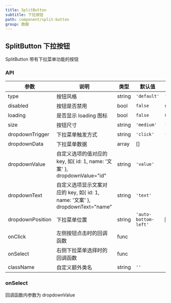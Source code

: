 ```yaml
---
title: SplitButton
subtitle: 下拉按钮
path: component/split-button
group: 数据
---
```


## SplitButton 下拉按钮

SplitButton 带有下拉菜单功能的按钮

### API

| 参数             | 说明                                                                         | 类型   | 默认值               | 备选值                               |
| ---------------- | ---------------------------------------------------------------------------- | ------ | -------------------- | ------------------------------------ |
| type             | 按钮风格                                                                     | string | `'default'`          | `'primary'`                          |
| disabled         | 按钮是否禁用                                                                 | bool   | `false`              | `true`、`false`                      |
| loading          | 是否显示 loading 图标                                                        | bool   | `false`              | `true`, `false`                      |
| size             | 按钮尺寸                                                                     | string | `'medium'`           | `'large'`、`'medium'`、`'small'`     |
| dropdownTrigger  | 下拉菜单触发方式                                                             | string | `'click'`            | `'click'`、`'hover'`                 |
| dropdownData     | 下拉菜单数据                                                                 | array  | []                   |                                      |
| dropdownValue    | 自定义选项的值对应的 key, 如{ id: 1, name: '文案' }, dropdownValue="id"      | string | `'value'`            |                                      |
| dropdownText     | 自定义选项显示文案对应的 key, 如{ id: 1, name: '文案' }, dropdownText="name" | string | `'text'`             |                                      |
| dropdownPosition | 下拉菜单位置                                                                 | string | `'auto-bottom-left'` | 同 Pop 中的 position                 |
| onClick          | 左侧按钮点击时的回调函数                                                     | func   |                      |                                      |
| onSelect         | 右侧下拉菜单选择时的回调函数                                                 | func   |                      |                                      |
| className        | 自定义额外类名                                                               | string | `''`                 |                                      |

### onSelect

回调函数内参数为 dropdownValue
